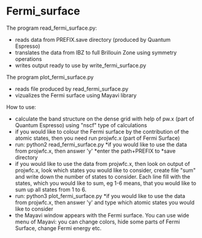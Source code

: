# Fermi_surface
The program read_fermi_surface.py:
- reads data from PREFIX.save directory (produced by Quantum Espresso)
- translates the data from IBZ to full Brillouin Zone using symmetry operations
- writes output ready to use by write_fermi_surface.py


The program plot_fermi_surface.py
- reads file produced by read_fermi_surface.py
- vizualizes the Fermi surface using Mayavi library

How to use:
- calculate the band structure on the dense grid with help of pw.x (part of Quantum Espresso) using "nscf" type of calculations
- if you would like to colour the Fermi surface by the contribution of the atomic states, then you need run projwfc.x (part of Fermi Surface)
- run: python2 read_fermi_surface.py
   *if you would like to use the data from projwfc.x, then answer 'y'
   *enter the path+PREFIX to *save directory
- if you would like to use the data from projwfc.x, then look on output of projwfc.x, look which states you would like to consider, create file "sum" and write down the number of states to consider. Each line fill with the states, which you would like to sum, eg 1-6 means, that you would like to sum up all states from 1 to 6.
- run: python3 plot_fermi_surface.py
   *if you would like to use the data from projwfc.x, then answer 'y' and type which atomic states you would like to consider
- the Mayavi window appears with the Fermi surface. You can use wide menu of Mayavi: you can change colors, hide some parts of Fermi Surface, change Fermi energy etc.


